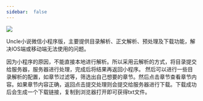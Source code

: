 ```yaml
---
sidebar:  false
---
```


<img src="https://gitee.com/unclezs/image-blog/raw/master///gh_b0ff5cf2030f_258.jpg"/>

Uncle小说微信小程序版，主要提供目录解析、正文解析、预处理及下载功能，解决IOS端或移动端无法使用的问题。

因为小程序的原因，不能直接本地进行解析。所以采用云解析的方式，将目录提交给服务器，服务器进行处理，完成后将结果再返回小程序。
然后可以进行一些目录解析的配置，如章节过滤等，筛选出自己想要的章节。然后点击章节查看章节内容。如果章节内容正确，返回点击提交处理则会提交给服务器进行下载。下载成功后会生成一个下载链接，复制到浏览器打开即可获得txt文件。
